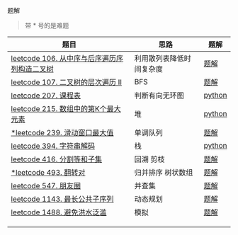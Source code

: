 题解

> 带 * 号的是难题

| 题目                                                         | 思路                     | 题解                              |
| ------------------------------------------------------------ | ------------------------ | --------------------------------- |
| [leetcode 106. 从中序与后序遍历序列构造二叉树](https://leetcode-cn.com/problems/construct-binary-tree-from-inorder-and-postorder-traversal/) | 利用散列表降低时间复杂度 | [题解](./leetcode/0106/readme.md) |
| [leetcode 107. 二叉树的层次遍历 II](https://leetcode-cn.com/problems/binary-tree-level-order-traversal-ii/) | BFS                      | [题解](./leetcode/0107/readme.md) |
| [leetcode 207. 课程表](https://leetcode-cn.com/problems/course-schedule/) | 判断有向无环图           | [python](./leetcode/0207/0207.py) |
| [leetcode 215. 数组中的第K个最大元素](https://leetcode-cn.com/problems/kth-largest-element-in-an-array/) | 堆                       | [python](./leetcode/0215/0215.py) |
| [*leetcode 239. 滑动窗口最大值](https://leetcode-cn.com/problems/sliding-window-maximum/) | 单调队列                 | [题解](./leetcode/0239/readme.md) |
| [leetcode 394. 字符串解码](https://leetcode-cn.com/problems/decode-string/) | 栈                       | [python](./leetcode/0394/0394.py) |
| [leetcode 416. 分割等和子集](https://leetcode-cn.com/problems/partition-equal-subset-sum/) | 回溯 剪枝                | [题解](./leetcode/0416/readme.md) |
| [*leetcode 493. 翻转对](https://leetcode-cn.com/problems/reverse-pairs/) | 归并排序 树状数组        | [题解](./leetcode/0493/readme.md) |
| [leetcode 547. 朋友圈](https://leetcode-cn.com/problems/friend-circles/) | 并查集                   | [题解](./leetcode/0547/readme.md) |
| [leetcode 1143. 最长公共子序列](https://leetcode-cn.com/problems/longest-common-subsequence/) | 动态规划                 | [题解](./leetcode/1143/readme.md) |
| [leetcode 1488. 避免洪水泛滥](https://leetcode-cn.com/problems/avoid-flood-in-the-city/) | 模拟                     | [题解](./leetcode/1488/readme.md) |
|                                                              |                          |                                   |
|                                                              |                          |                                   |
|                                                              |                          |                                   |



